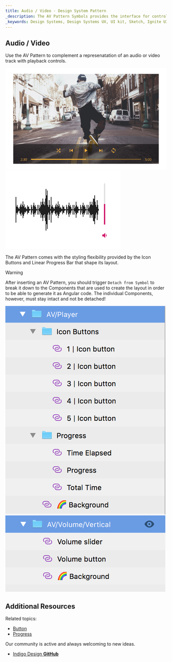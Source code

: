 ```yaml
---
title: Audio / Video - Design System Pattern
_description: The AV Pattern Symbols provides the interface for control over audio and video playback. 
_keywords: Design Systems, Design Systems UX, UI kit, Sketch, Ignite UI for Angular, Sketch to Angular, Angular, Angular Design System, Export code from Sketch, Design Kits for Angular, Sketch HTML, Sketch to HTML, Sketch UI kits
---
```


## Audio / Video

Use the AV Pattern to complement a represenatation of an audio or video track with playback controls.

<img src="../images/av_player_demo.png" srcset="../images/av_player_demo@2x.png 2x" />
<img src="../images/av_volume_demo.png" srcset="../images/av_volume_demo@2x.png 2x" />

The AV Pattern comes with the styling flexibility provided by the Icon Buttons and Linear Progress Bar that shape its layout.

> [!WARNING]
> After inserting an AV Pattern, you should trigger `Detach from Symbol` to break it down to the Components that are used to create the layout in order to be able to generate it as Angular code. The individual Components, however, must stay intact and not be detached!

<img src="../images/av_player_detach.png" />
<img src="../images/av_volume_detach.png" />

## Additional Resources

Related topics:

- [Button](../components/button.md)
- [Progress](../components/progress.md)
  <div class="divider--half"></div>

Our community is active and always welcoming to new ideas.

- [Indigo Design **GitHub**](https://github.com/IgniteUI/design-system-docfx)
